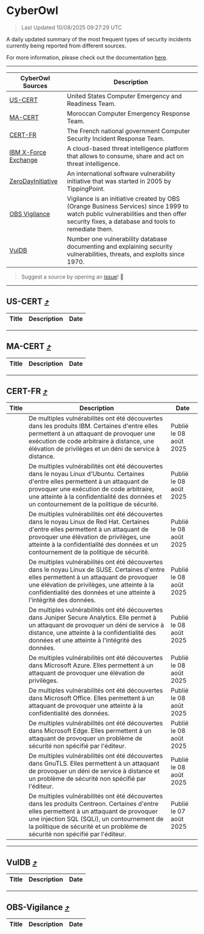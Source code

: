 
 <div id='top'></div>

# CyberOwl

 > Last Updated 10/08/2025 09:27:29 UTC
 
 A daily updated summary of the most frequent types of security incidents currently being reported from different sources.
 
 For more information, please check out the documentation [here](./docs/README.md).
 
 ---
 |CyberOwl Sources|Description|
 |---|---|
 |[US-CERT](#us-cert-arrow_heading_up)|United States Computer Emergency and Readiness Team.|
 |[MA-CERT](#ma-cert-arrow_heading_up)|Moroccan Computer Emergency Response Team.|
 |[CERT-FR](#cert-fr-arrow_heading_up)|The French national government Computer Security Incident Response Team.|
 |[IBM X-Force Exchange](#ibmcloud-arrow_heading_up)|A cloud-based threat intelligence platform that allows to consume, share and act on threat intelligence.|
 |[ZeroDayInitiative](#zerodayinitiative-arrow_heading_up)|An international software vulnerability initiative that was started in 2005 by TippingPoint.|
 |[OBS Vigilance](#obs-vigilance-arrow_heading_up)|Vigilance is an initiative created by OBS (Orange Business Services) since 1999 to watch public vulnerabilities and then offer security fixes, a database and tools to remediate them.|
 |[VulDB](#vuldb-arrow_heading_up)|Number one vulnerability database documenting and explaining security vulnerabilities, threats, and exploits since 1970.|
 
 > Suggest a source by opening an [issue](https://github.com/karimhabush/cyberowl/issues)! :raised_hands:
 ---

## US-CERT [:arrow_heading_up:](#cyberowl)

 |Title|Description|Date|
 |---|---|---|
 
 ---

## MA-CERT [:arrow_heading_up:](#cyberowl)

 |Title|Description|Date|
 |---|---|---|
 
 ---

## CERT-FR [:arrow_heading_up:](#cyberowl)

 |Title|Description|Date|
 |---|---|---|
 |[](https://www.cert.ssi.gouv.fr/avis/CERTFR-2025-AVI-0671/)|De multiples vulnérabilités ont été découvertes dans les produits IBM. Certaines d'entre elles permettent à un attaquant de provoquer une exécution de code arbitraire à distance, une élévation de privilèges et un déni de service à distance.|Publié le 08 août 2025|
 |[](https://www.cert.ssi.gouv.fr/avis/CERTFR-2025-AVI-0670/)|De multiples vulnérabilités ont été découvertes dans le noyau Linux d'Ubuntu. Certaines d'entre elles permettent à un attaquant de provoquer une exécution de code arbitraire, une atteinte à la confidentialité des données et un contournement de la politique de sécurité.|Publié le 08 août 2025|
 |[](https://www.cert.ssi.gouv.fr/avis/CERTFR-2025-AVI-0669/)|De multiples vulnérabilités ont été découvertes dans le noyau Linux de Red Hat. Certaines d'entre elles permettent à un attaquant de provoquer une élévation de privilèges, une atteinte à la confidentialité des données et un contournement de la politique de sécurité.|Publié le 08 août 2025|
 |[](https://www.cert.ssi.gouv.fr/avis/CERTFR-2025-AVI-0668/)|De multiples vulnérabilités ont été découvertes dans le noyau Linux de SUSE. Certaines d'entre elles permettent à un attaquant de provoquer une élévation de privilèges, une atteinte à la confidentialité des données et une atteinte à l'intégrité des données.|Publié le 08 août 2025|
 |[](https://www.cert.ssi.gouv.fr/avis/CERTFR-2025-AVI-0667/)|De multiples vulnérabilités ont été découvertes dans Juniper Secure Analytics. Elle permet à un attaquant de provoquer un déni de service à distance, une atteinte à la confidentialité des données et une atteinte à l'intégrité des données.|Publié le 08 août 2025|
 |[](https://www.cert.ssi.gouv.fr/avis/CERTFR-2025-AVI-0666/)|De multiples vulnérabilités ont été découvertes dans Microsoft Azure. Elles permettent à un attaquant de provoquer une élévation de privilèges.|Publié le 08 août 2025|
 |[](https://www.cert.ssi.gouv.fr/avis/CERTFR-2025-AVI-0665/)|De multiples vulnérabilités ont été découvertes dans Microsoft Office. Elles permettent à un attaquant de provoquer une atteinte à la confidentialité des données.|Publié le 08 août 2025|
 |[](https://www.cert.ssi.gouv.fr/avis/CERTFR-2025-AVI-0664/)|De multiples vulnérabilités ont été découvertes dans Microsoft Edge. Elles permettent à un attaquant de provoquer un problème de sécurité non spécifié par l'éditeur.|Publié le 08 août 2025|
 |[](https://www.cert.ssi.gouv.fr/avis/CERTFR-2025-AVI-0663/)|De multiples vulnérabilités ont été découvertes dans GnuTLS. Elles permettent à un attaquant de provoquer un déni de service à distance et un problème de sécurité non spécifié par l'éditeur.|Publié le 08 août 2025|
 |[](https://www.cert.ssi.gouv.fr/avis/CERTFR-2025-AVI-0662/)|De multiples vulnérabilités ont été découvertes dans les produits Centreon. Certaines d'entre elles permettent à un attaquant de provoquer une injection SQL (SQLi), un contournement de la politique de sécurité et un problème de sécurité non spécifié par l'éditeur.|Publié le 07 août 2025|
 
 ---

## VulDB [:arrow_heading_up:](#cyberowl)

 |Title|Description|Date|
 |---|---|---|
 
 ---

## OBS-Vigilance [:arrow_heading_up:](#cyberowl)

 |Title|Description|Date|
 |---|---|---|
 